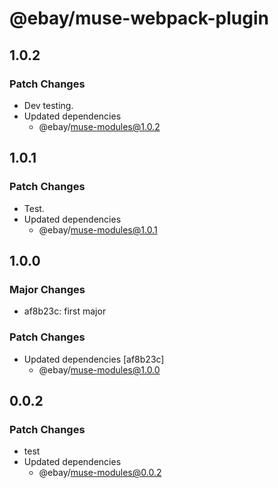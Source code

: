# @ebay/muse-webpack-plugin

## 1.0.2

### Patch Changes

- Dev testing.
- Updated dependencies
  - @ebay/muse-modules@1.0.2

## 1.0.1

### Patch Changes

- Test.
- Updated dependencies
  - @ebay/muse-modules@1.0.1

## 1.0.0

### Major Changes

- af8b23c: first major

### Patch Changes

- Updated dependencies [af8b23c]
  - @ebay/muse-modules@1.0.0

## 0.0.2

### Patch Changes

- test
- Updated dependencies
  - @ebay/muse-modules@0.0.2
